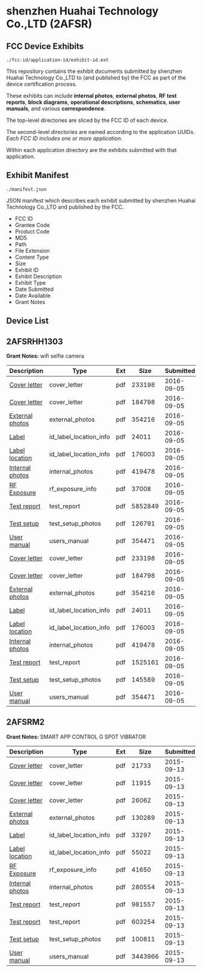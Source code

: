 # shenzhen Huahai Technology Co.,LTD (2AFSR)
## FCC Device Exhibits

```
./fcc-id/application-id/exhibit-id.ext
```

This repository contains the exhibit documents submitted by shenzhen Huahai Technology Co.,LTD to (and published by) the FCC as part of the device certification process.

These exhibits can include **internal photos**, **external photos**, **RF test reports**, **block diagrams**, **operational descriptions**, **schematics**, **user manuals**, and various **correspondence**.

The top-level directories are sliced by the FCC ID of each device.

The second-level directories are named according to the application UUIDs. *Each FCC ID includes one or more application.*

Within each application directory are the exhibits submitted with that application. 

## Exhibit Manifest

```
./manifest.json
```

JSON manifest which describes each exhibit submitted by shenzhen Huahai Technology Co.,LTD and published by the FCC.

- FCC ID
- Grantee Code
- Product Code
- MD5
- Path
- File Extension
- Content Type
- Size
- Exhibit ID
- Exhibit Description
- Exhibit Type
- Date Submitted
- Date Available
- Grant Notes

## Device List
## 2AFSRHH1303
**Grant Notes:** wifi selfie camera

| Description | Type | Ext | Size | Submitted | Available |
| ----------- | ---- | --- | ---- | --------- | --------- |
| [Cover letter](2AFSRHH1303/7d3c4cd86a09a4706cdaf134a512f590/3122910.pdf) | cover_letter | pdf | 233198 | 2016-09-05 | 2016-09-05 |
| [Cover letter](2AFSRHH1303/7d3c4cd86a09a4706cdaf134a512f590/3122911.pdf) | cover_letter | pdf | 184798 | 2016-09-05 | 2016-09-05 |
| [External photos](2AFSRHH1303/7d3c4cd86a09a4706cdaf134a512f590/3122912.pdf) | external_photos | pdf | 354216 | 2016-09-05 | 2016-09-05 |
| [Label](2AFSRHH1303/7d3c4cd86a09a4706cdaf134a512f590/3122913.pdf) | id_label_location_info | pdf | 24011 | 2016-09-05 | 2016-09-05 |
| [Label location](2AFSRHH1303/7d3c4cd86a09a4706cdaf134a512f590/3122914.pdf) | id_label_location_info | pdf | 176003 | 2016-09-05 | 2016-09-05 |
| [Internal photos](2AFSRHH1303/7d3c4cd86a09a4706cdaf134a512f590/3122915.pdf) | internal_photos | pdf | 419478 | 2016-09-05 | 2016-09-05 |
| [RF Exposure](2AFSRHH1303/7d3c4cd86a09a4706cdaf134a512f590/3122917.pdf) | rf_exposure_info | pdf | 37008 | 2016-09-05 | 2016-09-05 |
| [Test report](2AFSRHH1303/7d3c4cd86a09a4706cdaf134a512f590/3122919.pdf) | test_report | pdf | 5852849 | 2016-09-05 | 2016-09-05 |
| [Test setup](2AFSRHH1303/7d3c4cd86a09a4706cdaf134a512f590/3122920.pdf) | test_setup_photos | pdf | 126791 | 2016-09-05 | 2016-09-05 |
| [User manual](2AFSRHH1303/7d3c4cd86a09a4706cdaf134a512f590/3122921.pdf) | users_manual | pdf | 354471 | 2016-09-05 | 2016-09-05 |
| [Cover letter](2AFSRHH1303/1b37c3c72fa3454457d86d1ad2e342dd/3122910.pdf) | cover_letter | pdf | 233198 | 2016-09-05 | 2016-09-05 |
| [Cover letter](2AFSRHH1303/1b37c3c72fa3454457d86d1ad2e342dd/3122911.pdf) | cover_letter | pdf | 184798 | 2016-09-05 | 2016-09-05 |
| [External photos](2AFSRHH1303/1b37c3c72fa3454457d86d1ad2e342dd/3122912.pdf) | external_photos | pdf | 354216 | 2016-09-05 | 2016-09-05 |
| [Label](2AFSRHH1303/1b37c3c72fa3454457d86d1ad2e342dd/3122913.pdf) | id_label_location_info | pdf | 24011 | 2016-09-05 | 2016-09-05 |
| [Label location](2AFSRHH1303/1b37c3c72fa3454457d86d1ad2e342dd/3122914.pdf) | id_label_location_info | pdf | 176003 | 2016-09-05 | 2016-09-05 |
| [Internal photos](2AFSRHH1303/1b37c3c72fa3454457d86d1ad2e342dd/3122915.pdf) | internal_photos | pdf | 419478 | 2016-09-05 | 2016-09-05 |
| [Test report](2AFSRHH1303/1b37c3c72fa3454457d86d1ad2e342dd/3122931.pdf) | test_report | pdf | 1525161 | 2016-09-05 | 2016-09-05 |
| [Test setup](2AFSRHH1303/1b37c3c72fa3454457d86d1ad2e342dd/3122932.pdf) | test_setup_photos | pdf | 145589 | 2016-09-05 | 2016-09-05 |
| [User manual](2AFSRHH1303/1b37c3c72fa3454457d86d1ad2e342dd/3122921.pdf) | users_manual | pdf | 354471 | 2016-09-05 | 2016-09-05 |
## 2AFSRM2
**Grant Notes:** SMART APP CONTROL G SPOT VIBRATOR

| Description | Type | Ext | Size | Submitted | Available |
| ----------- | ---- | --- | ---- | --------- | --------- |
| [Cover letter](2AFSRM2/41a242bd1ca4d2c4fcfac6b4c59db568/2745701.pdf) | cover_letter | pdf | 21733 | 2015-09-13 | 2015-09-13 |
| [Cover letter](2AFSRM2/41a242bd1ca4d2c4fcfac6b4c59db568/2745702.pdf) | cover_letter | pdf | 11915 | 2015-09-13 | 2015-09-13 |
| [Cover letter](2AFSRM2/41a242bd1ca4d2c4fcfac6b4c59db568/2745703.pdf) | cover_letter | pdf | 26062 | 2015-09-13 | 2015-09-13 |
| [External photos](2AFSRM2/41a242bd1ca4d2c4fcfac6b4c59db568/2745704.pdf) | external_photos | pdf | 130289 | 2015-09-13 | 2015-09-13 |
| [Label](2AFSRM2/41a242bd1ca4d2c4fcfac6b4c59db568/2745705.pdf) | id_label_location_info | pdf | 33297 | 2015-09-13 | 2015-09-13 |
| [Label location](2AFSRM2/41a242bd1ca4d2c4fcfac6b4c59db568/2745706.pdf) | id_label_location_info | pdf | 55022 | 2015-09-13 | 2015-09-13 |
| [RF Exposure](2AFSRM2/41a242bd1ca4d2c4fcfac6b4c59db568/2745709.pdf) | rf_exposure_info | pdf | 41650 | 2015-09-13 | 2015-09-13 |
| [Internal photos](2AFSRM2/41a242bd1ca4d2c4fcfac6b4c59db568/2745707.pdf) | internal_photos | pdf | 280554 | 2015-09-13 | 2015-09-13 |
| [Test report](2AFSRM2/41a242bd1ca4d2c4fcfac6b4c59db568/2745711.pdf) | test_report | pdf | 981557 | 2015-09-13 | 2015-09-13 |
| [Test report](2AFSRM2/41a242bd1ca4d2c4fcfac6b4c59db568/2745712.pdf) | test_report | pdf | 603254 | 2015-09-13 | 2015-09-13 |
| [Test setup](2AFSRM2/41a242bd1ca4d2c4fcfac6b4c59db568/2745713.pdf) | test_setup_photos | pdf | 100811 | 2015-09-13 | 2015-09-13 |
| [User manual](2AFSRM2/41a242bd1ca4d2c4fcfac6b4c59db568/2745714.pdf) | users_manual | pdf | 3443966 | 2015-09-13 | 2015-09-13 |
